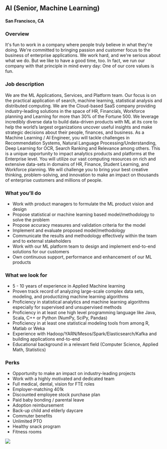 ## AI (Senior, Machine Learning)
#### San Francisco, CA

### Overview
It's fun to work in a company where people truly believe in what they're doing. We're committed to bringing passion and customer focus to the business of enterprise applications. We work hard, and we're serious about what we do. But we like to have a good time, too. In fact, we run our company with that principle in mind every day: One of our core values is fun.

### Job description
We are the ML Applications, Services, and Platform team. Our focus is on the practical application of search, machine learning, statistical analysis and distributed computing. We are the Cloud-based SaaS company providing industry-leading solutions in the space of HR, Financials, Workforce planning and Learning for more than 30% of the Fortune 500. We leverage incredibly diverse data to build data-driven products with ML at its core to help the world’s largest organizations uncover useful insights and make strategic decisions about their people, finances, and business.
As a Machine Learning / AI Engineer, you will tackle challenges in Recommendation Systems, Natural Language Processing/Understanding, Deep Learning for OCR, Search Ranking and Relevance among others. This is a unique opportunity to impact analytics products and platforms at the Enterprise level. You will utilize our vast computing resources on rich and extensive data-sets in domains of HR, Finance, Student Learning, and Workforce planning. We will challenge you to bring your best creative thinking, problem-solving, and innovation to make an impact on thousands of enterprise customers and millions of people.

### What you’ll do
+	Work with product managers to formulate the ML product vision and design
+	Propose statistical or machine learning based model/methodology to solve the problem
+	Propose accuracy measures and validation criteria for the model
+	Implement and evaluate proposed model/methodology
+	Communicate the results and methodology effectively within the team and to external stakeholders
+	Work with our ML platform team to design and implement end-to-end solutions for our customers
+	Own continuous support, performance and enhancement of our ML products

### What we look for
+	5 - 10 years of experience in Applied Machine learning
+	Proven track record of analyzing large-scale complex data sets, modeling, and productizing machine learning algorithms
+	Proficiency in statistical analytics and machine learning algorithms especially for supervised and unsupervised methods
+	Proficiency in at least one high level programming language like Java, Scala, C++ or Python (NumPy, SciPy, Pandas)
+	Proficiency in at least one statistical modeling tools from among R, Matlab or Weka 
+	Experience with Hadoop/YARN/Mesos/Spark/Elasticsearch/Kafka and building applications end-to-end
+	Educational background in a relevant field (Computer Science, Applied Math, Statistics)

### Perks
+	Opportunity to make an impact on industry-leading projects
+	Work with a highly motivated and dedicated team
+	Full medical, dental, vision for FTE roles
+	Employer-matching 401k
+	Discounted employee stock purchase plan
+	Paid baby bonding / parental leave
+	Adoption reimbursement 
+	Back-up child and elderly daycare
+	Commuter benefits
+	Unlimited PTO
+	Healthy snack program
+	Fitness rooms


[<img src='https://dabuttonfactory.com/button.png?t=Learn+More&f=Calibri-Bold&ts=24&tc=fff&hp=20&vp=8&c=5&bgt=unicolored&bgc=29aafe'>](https://letsrockit.co/job/v29ya2rheq-ai-senior-machine-learning)
